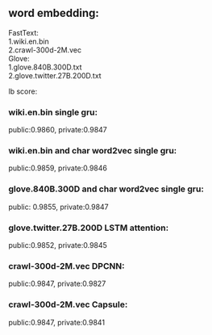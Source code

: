 
## word embedding:
FastText:  
1.wiki.en.bin  
2.crawl-300d-2M.vec  
Glove:    
1.glove.840B.300D.txt  
2.glove.twitter.27B.200D.txt


lb score:
### wiki.en.bin single gru:                               
public:0.9860,   private:0.9847  
### wiki.en.bin and char word2vec single gru:             
public:0.9859,   private:0.9846  
### glove.840B.300D and char word2vec single gru:         
public: 0.9855,   private:0.9847  
### glove.twitter.27B.200D LSTM attention:                
public:0.9852,   private:0.9845  
### crawl-300d-2M.vec DPCNN:                              
public:0.9847,   private:0.9827  
### crawl-300d-2M.vec Capsule:                            
public:0.9847,   private:0.9841  
